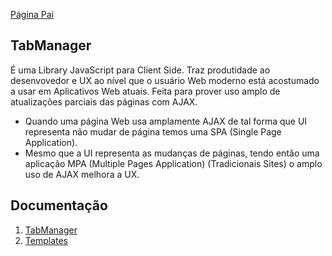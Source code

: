 [Página Pai](../index.md)

## TabManager

É uma Library JavaScript para Client Side. Traz produtidade ao desenvovedor e UX ao nível que o usuário Web moderno 
está acostumado a usar em Aplicativos Web atuais. Feita para prover uso amplo de atualizações parciais das páginas
com AJAX.

* Quando uma página Web usa amplamente AJAX de tal forma que UI representa não mudar de página temos uma SPA (Single Page Application).
* Mesmo que a UI representa as mudanças de páginas, tendo então uma aplicação MPA (Multiple Pages Application) (Tradicionais Sites) o amplo uso de AJAX melhora a UX.

## Documentação

1. [TabManager](tab-manager)
2. [Templates](templates)

